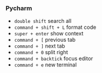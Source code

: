 ### Pycharm
* `double shift` search all
* `command + shift + L` format code
* `super + enter` show context
* `command + [` previous tab
* `command + ]` next tab
* `command + 0` split right
* `command + backtick` focus editor
* `command + e` new terminal
